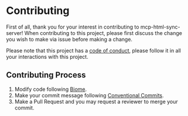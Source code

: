 # Contributing

First of all, thank you for your interest in contributing to mcp-html-sync-server!
When contributing to this project, please first discuss the change you wish to make via issue before making a change.

Please note that this project has a [code of conduct](https://github.com/yujiosaka/mcp-html-sync-server/blob/main/docs/CODE_OF_CONDUCT.md), please follow it in all your interactions with this project.

## Contributing Process

1. Modify code following [Biome](https://biomejs.dev/).
2. Make your commit message following [Conventional Commits](https://conventionalcommits.org/).
3. Make a Pull Request and you may request a reviewer to merge your commit.
